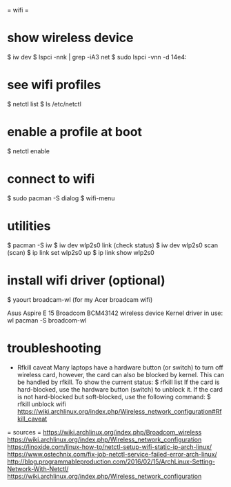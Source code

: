 = wifi =

# show wireless device
$ iw dev
$ lspci -nnk | grep -iA3 net
$ sudo lspci -vnn -d 14e4:

# see wifi profiles
$ netctl list
$ ls /etc/netctl

# enable a profile at boot
$ netctl enable <profile>

# connect to wifi
$ sudo pacman -S dialog
$ wifi-menu

# utilities
$ pacman -S iw
$ iw dev wlp2s0 link (check status)
$ iw dev wlp2s0 scan (scan)
$ ip link set wlp2s0 up
$ ip link show wlp2s0


# install wifi driver (optional)
$ yaourt broadcam-wl    (for my Acer broadcam wifi)

Asus Aspire E 15
Broadcom BCM43142 wireless device
Kernel driver in use: wl
pacman -S broadcom-wl

# troubleshooting
- Rfkill caveat
Many laptops have a hardware button (or switch) to turn off wireless card, however, the card can also be blocked by kernel. This can be handled by rfkill. To show the current status:
$ rfkill list
If the card is hard-blocked, use the hardware button (switch) to unblock it. If the card is not hard-blocked but soft-blocked, use the following command:
$ rfkill unblock wifi
https://wiki.archlinux.org/index.php/Wireless_network_configuration#Rfkill_caveat


= sources =
https://wiki.archlinux.org/index.php/Broadcom_wireless
https://wiki.archlinux.org/index.php/Wireless_network_configuration
https://linoxide.com/linux-how-to/netctl-setup-wifi-static-ip-arch-linux/
https://www.ostechnix.com/fix-job-netctl-service-failed-error-arch-linux/
http://blog.programmableproduction.com/2016/02/15/ArchLinux-Setting-Network-With-Netctl/
https://wiki.archlinux.org/index.php/Wireless_network_configuration
